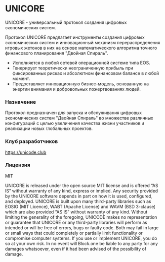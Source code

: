 # UNICORE
UNICORE - универсальный протокол создания цифровых экономических систем.

Протокол UNICORE предлагает инструменты создания цифровых экономических систем и инновационный механизм перераспределения игровых жетонов в них на основе математического алгоритма точного финансового планирования "Двойная Спираль".
 
  - Исполняется в любой сетевой операционной системе типа EOS.
  - Генерирует теоретически неограниченную прибыль при фиксированных рисках и абсолютном финансовом балансе в любой момент.
  - Предоставляет инновационную бизнес-модель, основанную на энергии внимания и добровольных пожертвованиях людей.

### Назначение
Протокол предназначен для запуска и обслуживания цифровых экономических систем "Двойная Спираль" во множестве различных конфигураций с целью увеличения качества жизни участников и реализации новых глобальных проектов.

### Клуб разработчиков
https://unicode.club

### Лицензия
MIT

UNICORE is released under the open source MIT license and is offered “AS IS” without warranty of any kind, express or implied. Any security provided by the UNICORE software depends in part on how it is used, configured, and deployed. UNICORE is built upon many third-party libraries such as EOSIO (MIT Licence), WABT (Apache License) and WAVM (BSD 3-clause) which are also provided “AS IS” without warranty of any kind. Without limiting the generality of the foregoing, UNICODE makes no representation or guarantee that UNICORE or any third-party libraries will perform as intended or will be free of errors, bugs or faulty code. Both may fail in large or small ways that could completely or partially limit functionality or compromise computer systems. If you use or implement UNICORE, you do so at your own risk. In no event will Block.one be liable to any party for any damages whatsoever, even if it had been advised of the possibility of damage.